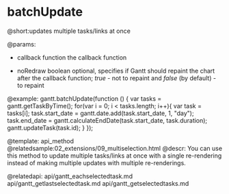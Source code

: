 batchUpdate
=============
@short:updates multiple tasks/links at once

@params:
- callback  function    the callback function
* noRedraw  boolean     optional, specifies if Gantt should repaint the chart after the callback function; <i>true</i> - not to repaint and <i>false</i> (by default) - to repaint

@example:
gantt.batchUpdate(function () {
    var tasks = gantt.getTaskByTime();
    for(var i = 0; i < tasks.length; i++){
        var task = tasks[i];
        task.start_date = gantt.date.add(task.start_date, 1, "day");
        task.end_date = gantt.calculateEndDate(task.start_date, task.duration);
        gantt.updateTask(task.id);
    }
});


@template:	api_method
@relatedsample:02_extensions/09_multiselection.html
@descr:
You can use this method to update multiple tasks/links at once with a single re-rendering  instead of making multiple updates with multiple re-renderings.


@relatedapi:
	api/gantt_eachselectedtask.md
    api/gantt_getlastselectedtask.md
    api/gantt_getselectedtasks.md